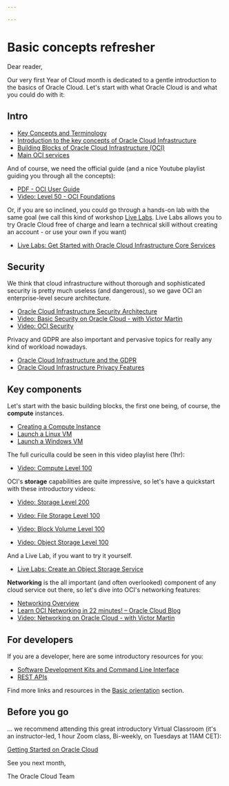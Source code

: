 ```yaml
---

---
```


# Basic concepts refresher

Dear reader,

Our very first Year of Cloud month is dedicated to a gentle introduction to the basics of Oracle Cloud. Let's start with what Oracle Cloud is and what you could do with it:

## Intro
- [Key Concepts and Terminology](https://docs.oracle.com/en-us/iaas/Content/GSG/Concepts/concepts.htm)
- [Introduction to the key concepts of Oracle Cloud Infrastructure](https://blogs.oracle.com/developers/introduction-to-the-key-concepts-of-oracle-cloud-infrastructure)
- [Building Blocks of Oracle Cloud Infrastructure (OCI)](https://krrai77.medium.com/building-blocks-of-oracle-cloud-infrastructure-oci-753b07599e7b)
- [Main OCI services](https://docs.oracle.com/en-us/iaas/Content/GSG/Concepts/baremetalintro.htm)

And of course, we need the official guide (and a nice Youtube playlist guiding you through all the concepts):

- [PDF - OCI User Guide](https://docs.cloud.oracle.com/iaas/pdf/ug/OCI_User_Guide.pdf)
- [Video: Level 50 - OCI Foundations](https://www.youtube.com/playlist?list=PLKCk3OyNwIzuHYigVbdtDOZOfChcotfj2)

Or, if you are so inclined, you could go through a hands-on lab with the same goal (we call this kind of workshop [Live Labs](https://apexapps.oracle.com/pls/apex/dbpm/r/livelabs/home). Live Labs allows you to try Oracle Cloud free of charge and learn a technical skill without creating an account - or use your own if you want)

- [Live Labs: Get Started with Oracle Cloud Infrastructure Core Services](https://apexapps.oracle.com/pls/apex/dbpm/r/livelabs/view-workshop?wid=648&session=101797632958623)

## Security

We think that cloud infrastructure without thorough and sophisticated security is pretty much useless (and dangerous), so we gave OCI an enterprise-level secure architecture.

- [Oracle Cloud Infrastructure Security Architecture](https://www.oracle.com/a/ocom/docs/oracle-cloud-infrastructure-security-architecture.pdf)
- [Video: Basic Security on Oracle Cloud - with Victor Martin](https://www.youtube.com/watch?v=AkS16-8lGok&t=260s)
- [Video: OCI Security](https://www.youtube.com/playlist?list=PLKCk3OyNwIzs89fq8VzaM6cFIIsvlAIRH)

Privacy and GDPR are also important and pervasive topics for really any kind of workload nowadays.
- [Oracle Cloud Infrastructure and the GDPR](https://docs.oracle.com/en-us/iaas/Content/Resources/Assets/whitepapers/oci-gdpr.pdf)
- [Oracle Cloud Infrastructure Privacy Features](https://docs.oracle.com/en-us/iaas/Content/Resources/Assets/whitepapers/oci-privacy-features.pdf)

## Key components

Let's start with the basic building blocks, the first one being, of course, the **compute** instances.  

- [Creating a Compute Instance](https://enabling-cloud.github.io/oci-learning/manual/CreatingComputeInstance.html)
- [Launch a Linux VM](https://docs.oracle.com/en-us/iaas/Content/GSG/Reference/overviewworkflow.htm#Tutorial__Launching_Your_First_Linux_Instance)
- [Launch a Windows VM](https://docs.oracle.com/en-us/iaas/Content/GSG/Reference/overviewworkflowforWindows.htm#Tutorial__Launching_Your_First_Windows_Instance)

The full curiculla could be seen in this video playlist here (1hr):
- [Video: Compute Level 100](https://www.youtube.com/playlist?list=PLKCk3OyNwIzsAjIaUaVsKdXcfBOy6LASv)

OCI's **storage** capabilities are quite impressive, so let's have a quickstart with these introductory videos:

- [Video: Storage Level 200](https://www.youtube.com/playlist?list=PLKCk3OyNwIzs00n96XRb9VOg06GCiPATf)

- [Video: File Storage Level 100](https://www.youtube.com/playlist?list=PLKCk3OyNwIzuj1RV5J4AIKpCSPyy2gDTA)
- [Video: Block Volume Level 100](https://www.youtube.com/playlist?list=PLKCk3OyNwIzu51FKMda4X405oK-eIA5uo)
- [Video: Object Storage Level 100](https://www.youtube.com/playlist?list=PLKCk3OyNwIzu7zNtt_w1dXFOUbAjheMeo)

And a Live Lab, if you want to try it yourself.
- [Live Labs: Create an Object Storage Service](https://apexapps.oracle.com/pls/apex/dbpm/r/livelabs/view-workshop?wid=655&session=101797632958623)

**Networking** is the all important (and often overlooked) component of any cloud service out there, so let's dive into OCI's networking features:

- [Networking Overview](https://docs.oracle.com/en-us/iaas/Content/Network/Concepts/overview.htm)
- [Learn OCI Networking in 22 minutes! – Oracle Cloud Blog](https://www.google.com/url?sa=t&rct=j&q=&esrc=s&source=web&cd=&cad=rja&uact=8&ved=2ahUKEwi9idHay77uAhUil4sKHSVpD_cQFjAGegQIARAC&url=https%3A%2F%2Fwww.oc-blog.com%2F2020%2F05%2F12%2Fawesome-oci-networking-in-the-cloud-youtube-series%2F&usg=AOvVaw2jpEujJXj1VB4GtKQm3DB8)
- [Video: Networking on Oracle Cloud - with Victor Martin](https://www.youtube.com/watch?v=_8JoT0-E1Bo&t=55s)

## For developers
If you are a developer, here are some introductory resources for you:

- [Software Development Kits and Command Line Interface](https://docs.oracle.com/en-us/iaas/Content/API/Concepts/sdks.htm#Software_Development_Kits_and_Command_Line_Interface)
- [REST APIs](https://docs.oracle.com/en-us/iaas/Content/API/Concepts/devcloudshellintro.htm#Cloud_Shell)

Find more links and resources in the [Basic orientation](../complexity/basic-orientation.html) section.

## Before you go
... we recommend attending this great introductory Virtual Classroom (it's an instructor-led, 1 hour Zoom class, Bi-weekly, on Tuesdays at 11AM CET):

[Getting Started on Oracle Cloud](https://oracle.zoom.us/webinar/register/WN_Y3oGp0TqSc-IRKPQl5zi3g)




See you next month,

The Oracle Cloud Team
